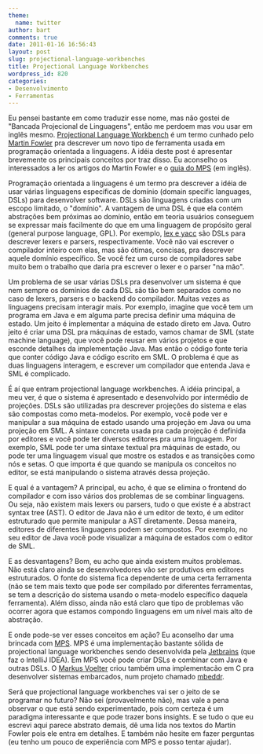 ```yaml
---
theme:
  name: twitter
author: bart
comments: true
date: 2011-01-16 16:56:43
layout: post
slug: projectional-language-workbenches
title: Projectional Language Workbenches
wordpress_id: 820
categories:
- Desenvolvimento
- Ferramentas
---
```


Eu pensei bastante em como traduzir esse nome, mas não gostei de "Bancada Projecional de Linguagens", então me perdoem mas vou usar em inglês mesmo. [Projectional Language Workbench](http://martinfowler.com/articles/languageWorkbench.html) é um termo cunhado pelo [Martin Fowler](http://martinfowler.com) pra descrever um novo tipo de ferramenta usada em programação orientada a linguagens. A idéia deste post é apresentar brevemente os principais conceitos por traz disso. Eu aconselho os interessados a ler os artigos do Martin Fowler e o [guia do MPS](http://confluence.jetbrains.net/display/MPSD1/MPS+User%27s+Guide) (em inglês).

Programação orientada a linguagens é um termo pra descrever a idéia de usar várias linguagens específicas de domínio (domain specific languages, DSLs) para desenvolver software. DSLs são linguagens criadas com um escopo limitado, o "domínio". A vantagem de uma DSL é que ela contém abstrações bem próximas ao domínio, então em teoria usuários conseguem se expressar mais facilmente do que em uma linguagem de propósito geral (general purpose language, GPL). Por exemplo, [lex e yacc](http://dinosaur.compilertools.net/) são DSLs para descrever lexers e parsers, respectivamente. Você não vai escrever o compilador inteiro com elas, mas são ótimas, concisas, pra descrever aquele domínio específico. Se você fez um curso de compiladores sabe muito bem o trabalho que daria pra escrever o lexer e o parser "na mão".

Um problema de se usar várias DSLs pra desenvolver um sistema é que nem sempre os domínios de cada DSL são tão bem separados como no caso de lexers, parsers e o backend do compilador. Muitas vezes as linguagens precisam interagir mais. Por exemplo, imagine que você tem um programa em Java e em alguma parte precisa definir uma máquina de estado. Um jeito é implementar a máquina de estado direto em Java. Outro jeito é criar uma DSL pra máquinas de estado, vamos chamar de SML (state machine language), que você pode reusar em vários projetos e que esconde detalhes da implementação Java. Mas então o código fonte teria que conter código Java e código escrito em SML. O problema é que as duas linguagens interagem, e escrever um compilador que entenda Java e SML é complicado.

É aí que entram projectional language workbenches. A idéia principal, a meu ver, é que o sistema é apresentado e desenvolvido por intermédio de projeções. DSLs são utilizadas pra descrever projeções do sistema e elas são compostas como meta-modelos. Por exemplo, você pode ver e manipular a sua máquina de estado usando uma projeção em Java ou uma projeção em SML. A sintaxe concreta usada pra cada projeção é definida por editores e você pode ter diversos editores pra uma linguagem. Por exemplo, SML pode ter uma sintaxe textual pra máquinas de estado, ou pode ter uma linguagem visual que mostre os estados e as transições como nós e setas. O que importa é que quando se manipula os conceitos no editor, se está manipulando o sistema através dessa projeção.

E qual é a vantagem? A principal, eu acho, é que se elimina o frontend do compilador e com isso vários dos problemas de se combinar linguagens. Ou seja, não existem mais lexers ou parsers, tudo o que existe é a abstract syntax tree (AST). O editor de Java não é um editor de texto, é um editor estruturado que permite manipular a AST diretamente. Dessa maneira, editores de diferentes linguagens podem ser compostos. Por exemplo, no seu editor de Java você pode visualizar a máquina de estados com o editor de SML.

E as desvantagens? Bom, eu acho que ainda existem muitos problemas. Não está claro ainda se desenvolvedores vão ser produtivos em editores estruturados. O fonte do sistema fica dependente de uma certa ferramenta (não se tem mais texto que pode ser compilado por diferentes ferramentas, se tem a descrição do sistema usando o meta-modelo específico daquela ferramenta). Além disso, ainda não está claro que tipo de problemas vão ocorrer agora que estamos compondo linguagens em um nível mais alto de abstração.

E onde pode-se ver esses conceitos em ação? Eu aconselho dar uma brincada com [MPS](http://www.jetbrains.com/mps/). MPS é uma implementação bastante sólida de projectional language workbenches sendo desenvolvida pela [Jetbrains](http://www.jetbrains.com) (que faz o IntelliJ IDEA). Em MPS você pode criar DSLs e combinar com Java e outras DSLs. O [Markus Voelter](http://www.voelter.de/) criou também uma implementacão em C pra desenvolver sistemas embarcados, num projeto chamado [mbeddr](http://mbeddr.wordpress.com/).

Será que projectional language workbenches vai ser o jeito de se programar no futuro? Não sei (provavelmente não), mas vale a pena observar o que está sendo experimentado, pois com certeza é um paradigma interessante e que pode trazer bons insights. E se tudo o que eu escrevi aqui parece abstrato demais, dê uma lida nos textos do Martin Fowler pois ele entra em detalhes. E também não hesite em fazer perguntas (eu tenho um pouco de experiência com MPS e posso tentar ajudar).

